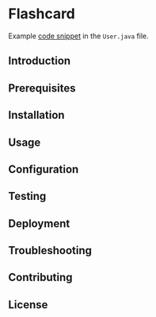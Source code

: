 # Flashcard
Example <a href="https://github.com/ChristianDaher/flashcards/blob/master/src/main/java/com/example/flashcards/model/User.java#L10-L20" target="_blank">code snippet</a> in the `User.java` file.
## Introduction

## Prerequisites

## Installation

## Usage

## Configuration

## Testing

## Deployment

## Troubleshooting

## Contributing

## License